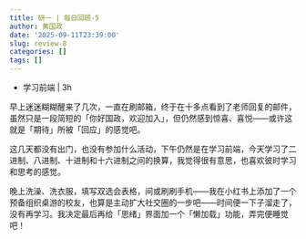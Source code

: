 ```yaml
---
title: 研一 | 每日回顾-5
author: 黄国政
date: '2025-09-11T23:39:00'
slug: review-8
categories: []
tags: []
---
```


* 学习前端 | 3h

早上迷迷糊糊醒来了几次，一直在刷邮箱，终于在十多点看到了老师回复的邮件，虽然只是一段简短的「你好国政，欢迎加入」，但仍然感到惊喜、喜悦——或许这就是「期待」所被「回应」的感觉吧。

这几天都没有出门，也没有参加什么活动，下午仍然是在学习前端，今天学习了二进制、八进制、十进制和十六进制之间的换算，我觉得很有意思，也喜欢彼时学习和思考的感觉。

晚上洗澡、洗衣服，填写双选会表格，间或刷刷手机——我在小红书上添加了一个预备组织桌游的校友，也算是主动扩大社交圈的一步吧——时间便一下子溜走了，没有再学习。我决定最后再给「思绪」界面加一个「懒加载」功能，弄完便睡觉吧！